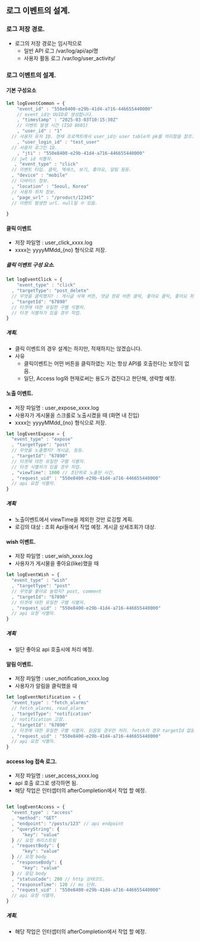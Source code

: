 
## 로그 이벤트의 설계.
### 로그 저장 경로.
* 로그의 저장 경로는 임시적으로
    * 일반 API 로그 /var/log/api/api명
    * 사용자 활동 로그 /var/log/user_activity/

### 로그 이벤트의 설계.
#### 기본 구성요소
```js
let logEventCommon = {
    "event_id" : "550e8400-e29b-41d4-a716-446655440000"
    // event_id는 UUID로 생성합니다. 
    , "timestamp" : "2025-03-03T10:15:30Z"
    // 이벤트 발생 시간 (ISO 8601)
    , "user_id" : "1"
  // 사용자 유저 ID. 현재 프로젝트에서 user_id는 user table의 pk를 의미함을 참조. 추후 유추 불가능한 pk로 작업할 예정.
    , "user_login_id" : "test_user"
  // 사용자 로그인 ID.
    , "jti" : "550e8400-e29b-41d4-a716-446655440000"
  // jwt id 식별자.
   , "event_type" : "click"
  // 이벤트 타입. 클릭, 엑세스, 보기, 좋아요, 알림 등등.
  , "device" : "mobile"
  // 디바이스 정보.
  , "location" : "Seoul, Korea"
  // 사용자 위치 정보.
  , "page_url" : "/product/12345"
  // 이벤트 발생한 url. null일 수 있음.
  
}

```

#### 클릭 이벤트
* 저장 파일명 : user_click_xxxx.log
* xxxx는 yyyyMMdd_{no} 형식으로 저장.
##### 클릭 이벤트 구성 요소.
```js
let logEventClick = {
    "event_type" : "click"
  , "targetType": "post_delete"
  // 무엇을 클릭했지? : 게시글 삭제 버튼, 댓글 완료 버튼 클릭, 좋아요 클릭, 좋아요 취소, 삭제 버튼 등등. // post | comment | like_button
  , "targetId": "67890"
  // 타겟에 대한 유일한 구별 식별자. 
  // 타겟 식별자가 있을 경우 작업.
}
```
##### 계획.
* 클릭 이벤트의 경우 설계는 하지만, 적재하지는 않겠습니다.
* 사유
    * 클릭이벤트는 어떤 버튼을 클릭하였는 지는 항상 API를 호출한다는 보장이 없음.
    * 일단, Access log와 현재로써는 용도가 겹친다고 판단해, 생략할 예정.

#### 노출 이벤트.
* 저장 파일명 : user_expose_xxxx.log
* 사용자가 게시물을 스크롤로 노출시켰을 때 (화면 내 진입)
* xxxx는 yyyyMMdd_{no} 형식으로 저장.
```js 
let logEventExpose = {
  "event_type" : "expose"
  , "targetType": "post"
  // 무엇을 노출했지? 게시글, 등등.
  , "targetId": "67890"
  // 타겟에 대한 유일한 구별 식별자. 
  // 타겟 식별자가 있을 경우 작업.
  , "viewTime": 1000 // 초단위로 노출된 시간.
  , "request_uid" : "550e8400-e29b-41d4-a716-446655440000"
  // api 요청 식별자.
}
```
##### 계획
* 노출이벤트에서 viewTime을 제외한 것만 로깅할 계획.
* 로깅의 대상 : 조회 Api들에서 작업 예정. 게시글 상세조회가 대상.

#### wish 이벤트.
* 저장 파일명 : user_wish_xxxx.log
* 사용자가 게시물을 좋아요(like)했을 때
```js 
let logEventWish = {
  "event_type" : "wish"
  , "targetType": "post"
  // 무엇을 좋아요 눌렀지? post, comment
  , "targetId": "67890"
  // 타겟에 대한 유일한 구별 식별자.
  , "request_uid" : "550e8400-e29b-41d4-a716-446655440000"
  // api 요청 식별자.
}
```
##### 계획
* 일단 좋아요 api 호출시에 처리 예정.

#### 알림 이벤트.
* 저장 파일명 : user_notification_xxxx.log
* 사용자가 알림을 클릭했을 때
```js
let logEventNotification = {
  "event_type" : "fetch_alarms"
  // fetch_alarms, read_alarm
  , "targetType": "notification"
  // notification 고정.
  , "targetId": "67890"
  // 타겟에 대한 유일한 구별 식별자. 읽음일 경우만 처리. fetch의 경우 targetId 없음.
  , "request_uid" : "550e8400-e29b-41d4-a716-446655440000"
  // api 요청 식별자.
}
```
#### access log 접속 로그.
* 저장 파일명 : user_access_xxxx.log
* api 호출 로그로 생각하면 됨.
* 해당 작업은 인터셉터의 afterCompletion에서 작업 할 예정.
```js 

let logEventAccess = {
  "event_type" : "access"
  , "method": "GET"
  , "endpoint": "/posts/123" // api endpoint
  , "queryString": {
      "key": "value"
  } // 요청 쿼리스트링
  , "requestBody": {
      "key": "value"
  } // 요청 body
  , "responseBody": {
      "key": "value"
  } // 응답 body
  , "statusCode": 200 // http 상태코드.
  , "responseTime": 120 // ms 단위.
  , "request_uid" : "550e8400-e29b-41d4-a716-446655440000"
  // api 요청 식별자.
}
```

##### 계획.
* 해당 작업은 인터셉터의 afterCompletion에서 작업 할 예정.
